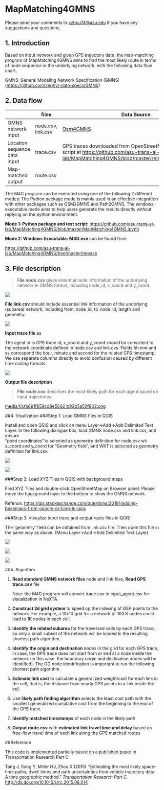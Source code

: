 # MapMatching4GMNS

Please send your comments to <xzhou74@asu.edu> if you have any suggestions and
questions.

## 1. Introduction

Based on input network and given GPS trajectory data, the map-matching program
of MapMatching4GMNS aims to find the most likely route in terms of node sequence
in the underlying network, with the following data flow chart.

GMNS: General Modeling Network Specification (GMNS)
(<https://github.com/zephyr-data-specs/GMNS>)

## 2. Data flow

|                              | **files**          | **Data Source**                                                                                                                                                  | **Visualization**                                                                                                |
|------------------------------|--------------------|------------------------------------------------------------------------------------------------------------------------------------------------------------------|------------------------------------------------------------------------------------------------------------------|
| GMNS network input           | node.csv, link.csv | [Osm4GMNS](https://osm2gmns.readthedocs.io/en/latest/)                                                                                                           | [QGIS](https://www.qgis.org/en/site/), [web interface for GMNS](https://asu-trans-ai-lab.github.io/index.html#/) |
| Location sequence data input | trace.csv          | GPS traces downloaded from OpenStreetMap, e.g., using the script at <https://github.com/asu-trans-ai-lab/MapMatching4GMNS/blob/master/release/get_gps_trace.py>  | QGIS                                                                                                             |
| Map-matched output           | route.csv          |                                                                                                                                                                  | QGIS                                                                                                             |

The M4G program can be executed using one of the following 2 different modes:
The Python package mode is mainly used in an effective integration with other
packages such as OSM2GMNS and Path2GMNS. The windows executable mode aims to
help users generate the results directly without replying on the python
environment.

**Mode 1: Python package and test script**:
<https://github.com/asu-trans-ai-lab/MapMatching4GMNS/blob/master/MapMatching4GMNS.ipynb>

**Mode 2: Windows Executable: M4G.exe** can be found from

<https://github.com/asu-trans-ai-lab/MapMatching4GMNS/tree/master/release>

## 3. File description

>   **File node.csv** gives essential node information of the underlying network
>   in GMNS format, including node_id, x_coord and y_coord.

![](media/22d8257ea35209b83eefefa4eec814c0.png)

**File link.csv** should include essential link information of the underlying
(subarea) network, including from_node_id, to_node_id, length and geometry.

![](media/1da34b49eeacb8a53bd98896d6e5953e.png)

**Input trace file** as

The agent id is GPS trace id, x_coord and y_coord should be consistent to the
network coordinate defined in node.csv and link.cvs. Fields hh mm and ss
correspond the hour, minute and second for the related GPS timestamp. We use
separate columns directly to avoid confusion caused by different time coding
formats.

![](media/5fdd74e09597da19d58779b8aaa7fc60.png)

**Output file description**

>   **File route.csv** describes the most-likely path for each agent based on
>   input trajectories.

[media/0cfa691f959cd8e56021c92b5a50f802.png](media/0cfa691f959cd8e56021c92b5a50f802.png)


##4. Visulization
###Step 1: Load GMNS files in QGIS

Install and open QGIS and click on menu Layer-\>Add-\>Add Delimited Text Layer.
In the following dialogue box, load GMNS node.csv and link.csv, and ensure  
“point coordinates” is selected as geometry definition for node.csv wit x_coord
and y_coord for “Geometry field”, and WKT is selected as geometry definition for
link.csv.

![](media/3e5f92dd1b7d253cde1e9f627a6962ce.png)

![](media/d38aebb8269ae232b9ea5a684558eced.png)

###Step 2: Load XYZ Tiles in QGIS with background maps

Find XYZ Tiles and double-click OpenStreetMap on Browser panel. Please move the
background layer to the bottom to show the GMNS network.

Refence:
<https://gis.stackexchange.com/questions/20191/adding-basemaps-from-google-or-bing-in-qgis>

###Step 3. Visualize input trace and output route files in QGIS

The 'geometry' field can be obtained from link.csv file. Then open this file in
the same way as above. (Menu Layer-\>Add-\>Add Delimited Text Layer)

![](media/4442e2534b75cc10507d353a26516509.png)

![](media/a83fb77f142a7b676f7c9f3f80953d0b.png)

![](media/bee94517db0f70b722b56c6fa93f2cfe.png)

##5. Algorithm
1.  **Read standard GMNS network files** node and link files, **Read GPS
    trace.csv** file

    Note: the M4G program will convert trace.csv to input_agent.csv for
    visualization in NeXTA.

2.  **Construct 2d grid system** to speed up the indexing of GSP points to the
    network. For example, a 10x10 grid for a network of 100 K nodes could lead
    to 1K nodes in each cell.

3.  **Identify the related subarea** for the traversed cells by each GPS trace,
    so only a small subset of the network will be loaded in the resulting
    shortest path algorithm.

4.  **Identify the origin and destination** nodes in the grid for each GPS
    trace, in case, the GPS trace does not start from or end at a node inside
    the network (in this case, the boundary origin and destination nodes will be
    identified). The OD node identification is important to run the following
    shortest path algorithm.

5.  **Estimate link cost** to calculate a generalized weight/cost for each link
    in the cell, that is, the distance from nearly GPS points to a link inside
    the cell.

6.  Use **likely path finding algorithm** selects the least cost path with the
    smallest generalized cumulative cost from the beginning to the end of the
    GPS trace.

7.  **Identify matched timestamps** of each node in the likely path

8.  **Output route.csv** with **estimated link travel time and delay** based on
    free-flow travel time of each link along the GPS matched routes

##Reference

This code is implemented partially based on a published paper in Transportation
Research Part C:

Tang J, Song Y, Miller HJ, Zhou X (2015) “Estimating the most likely space–time
paths, dwell times and path uncertainties from vehicle trajectory data: A time
geographic method,” *Transportation Research Part C*,
<http://dx.doi.org/10.1016/j.trc.2015.08.014>
